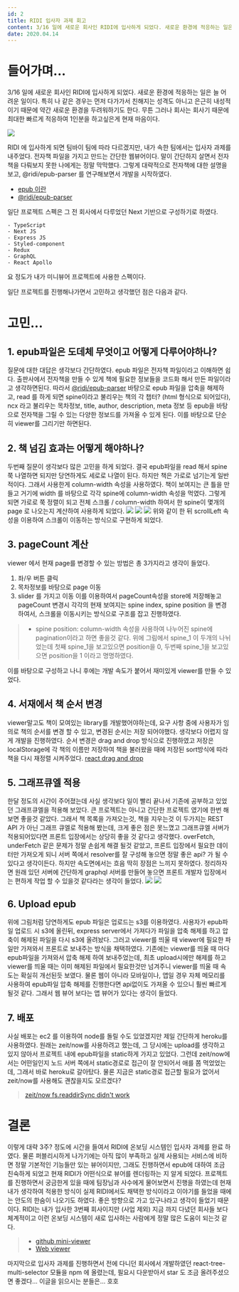 ```yaml
---
id: 2
title: RIDI 입사자 과제 회고
content: 3/16 일에 새로운 회사인 RIDI에 입사하게 되었다. 새로운 환경에 적응하는 일은 늘 어려운 일이다. 특히 나 같은 경우는 먼저 다가가서 친해지는 성격도 아니고 은근히 내성적이기 때문에 약간 새로운 환경을 두려워하기도 한다. 무튼 그러나 회사는 회사기 때문에 최대한 빠르게 적응하여 1인분을 하고싶은게 현재 마음이다.
date: 2020.04.14
---
```


# 들어가며...
3/16 일에 새로운 회사인 RIDI에 입사하게 되었다.
새로운 환경에 적응하는 일은 늘 어려운 일이다. 특히 나 같은 경우는 먼저 다가가서 친해지는 성격도 아니고 은근히 내성적이기 때문에 약간 새로운 환경을 두려워하기도 한다.
무튼 그러나 회사는 회사기 때문에 최대한 빠르게 적응하여 1인분을 하고싶은게 현재 마음이다.

![](https://images.velog.io/images/eomttt/post/0570a6eb-31f2-4c63-a951-b8fe3662737b/ridi_logo.png)

RIDI 에 입사하게 되면 팀바이 팀에 따라 다르겠지만, 내가 속한 팀에서는 입사자 과제를 내주었다. 전자책 파일을 가지고 만드는 간단한 웹뷰어이다.
말이 간단하지 살면서 전자책을 다뤄보지 못한 나에게는 정말 막막했다.
그렇게 대략적으로 전자책에 대한 설명을 보고, @ridi/epub-parser 를 연구해보면서 개발을 시작하였다.

- [epub 이란](http://www.tta.or.kr/data/androReport/ttaJnal/136-6.pdf)
- [@ridi/epub-parser](https://github.com/ridi/content-parser/tree/master/packages/epub-parser)

일단 프로젝트 스펙은 그 전 회사에서 다루었던 Next 기반으로 구성하기로 하였다.
```
- TypeScript
- Next JS
- Express JS
- Styled-component
- Redux
- GraphQL
- React Apollo
```
요 정도가 내가 미니뷰어 프로젝트에 사용한 스펙이다.

일단 프로젝트를 진행해나가면서 고민하고 생각했던 점은 다음과 같다.

# 고민...

## **1. epub파일은 도데체 무엇이고 어떻게 다루어야하나?**
질문에 대한 대답은 생각보다 간단하였다. epub 파일은 전자책 파일이라고 이해하면 쉽다. 출판사에서 전자책을 만들 수 있게 책에 필요한 정보들을 코드화 해서 만든 파일이라고 생각하면된다.
 따라서 [@ridi/epub-parser](https://github.com/ridi/content-parser/tree/master/packages/epub-parser) 바탕으로 epub 파일을 압축을 해제하고, read 를 하게 되면 spine이라고 불리우는 책의 각 챕터? (html 형식으로 되어있다), ncx 라고 불리우는 목차정보, title, author, description, meta 정보 등 epub을 바탕으로 전자책을 그릴 수 있는 다양한 정보드를 가져올 수 있게 된다. 이를 바탕으로 단순히 viewer를 그리기만 하면된다.


## **2. 책 넘김 효과는 어떻게 해야하나?**
두번째 질문이 생각보다 많은 고민을 하게 되었다. 결국 epub파일을 read 해서 spine 쭉 나열하면 되지만 당연하게도 세로로 나열이 된다. 하지만 책은 가로로 넘기는게 일반적이다.
그래서 사용한게 column-width 속성을 사용하였다. 책이 보여지는 큰 틀을 만들고 거기에 width 를 바탕으로 각각 spine에 column-width 속성을 먹였다. 그렇게 되면 가로로 쭉 정렬이 되고 전체 스크롤 / column-width 하여서 한 spine이 몇개의 page 로 나오는지 계산하여 사용하게 되었다.
![](https://images.velog.io/images/eomttt/post/012efc1a-c963-4ff5-ab86-ef4066056825/paging-1.png)
![](https://images.velog.io/images/eomttt/post/123ed285-7727-4d74-bf09-0048ef2c9e14/paging-2.png)
![](https://images.velog.io/images/eomttt/post/b186c585-5f3a-4f94-bfa4-b70a487b5d1c/paging-3.png)
위와 같이 한 뒤 scrollLeft 속성을 이용하여 스크롤이 이동하는 방식으로 구현하게 되었다.

## **3. pageCount 계산**
viewer 에서 현재 page를 변경할 수 있는 방법은 총 3가지라고 생각이 들었다.
1. 좌/우 버튼 클릭
2. 목차정보를 바탕으로 page 이동
3. slider 를 가지고 이동
이를 이용하여서 pageCount속성을 store에 저장해놓고 pageCount 변경시 각각의 현재 보여지는 spine index, spine position 을 변경하여서, 스크롤을 이동시키는 방식으로 구조를 잡고 진행하였다.
>* spine position: column-width 속성을 사용하여 나누어진 spine에 pagination이라고 하면 좋을것 같다. 위에 그림에서 spine_1 이 두개의 나뉘었는데 첫째 spine_1을 보고있으면 position을 0, 두번째 spine_1을 보고있으면 position을 1 이라고 명명하였다.

이를 바탕으로 구성하고 나니 후에는 개발 속도가 붙어서 재미있게 viewer를 만들 수 있었다. 

## **4. 서재에서 책 순서 변경**
viewer말고도 책이 모여있는 library를 개발했어야하는데, 요구 사항 중에 사용자가 임의로 책의 순서를 변경 할 수 있고, 변경된 순서는 저장 되어야했다. 생각보다 어렵지 않게 개발을 진행하였다. 순서 변경은 drag and drop 방식으로 진행하였고 저장은 localStorage에 각 책의 이름만 저장하여 책을 불러왔을 때에 저장된 sort방식에 따라 책을 다시 재정렬 시켜주었다.
[react drag and drop](https://medium.com/free-code-camp/how-to-make-and-test-your-own-react-drag-and-drop-list-with-0-dependencies-6fb461603780)

## **5. 그래프큐엘 적용**
한달 정도의 시간이 주어졌는데 사실 생각보다 일이 빨리 끝나서 기존에 공부하고 있었던 그래프큐엘을 적용해 보았다. 큰 프로젝트는 아니고 간단한 프로젝트 였기에 한번 해보면 좋을것 같았다.
그래서 책 목록을 가져오는것, 책을 지우는것 이 두가지는 REST API 가 아닌 그래프 큐엘로 적용해 봤는데, 크게 좋은 점은 못느꼈고 그래프큐엘 서버가 적용되어있다면 프론트 입장에서는 상당히 좋을 것 같다고 생각했다. overFetch, underFetch 같은 문제가 정말 손쉽게 해결 될것 같았고, 프론트 입장에서 필요한 데이터만 가져오게 되니 서버 쪽에서 resolver를 잘 구성해 놓으면 정말 좋은 api? 가 될 수 있다고 생각이든다. 하지만 속도면에서는 흐음 딱히 장점은 느끼지 못하였다. 정리하자면 원래 있던 서버에 간단하게 graphql 서버를 만들어 놓으면 프론트 개발자 입장에서는 편하게 작업 할 수 있을것 같다라는 생각이 들었다.
![](https://images.velog.io/images/eomttt/post/62b6034d-313e-4a6e-987a-e6edd80eba43/library-1.png)
![](https://images.velog.io/images/eomttt/post/2d255039-96af-4986-8fa7-d4217bdaec39/library-2.png)

## **6. Upload epub**
위에 그림처럼 당연하게도 epub 파일은 업로드는 s3를 이용하였다. 사용자가 epub파일 업로드 시 s3에 올린뒤, express server에서 가져다가 파일을 압축 해제를 하고 압축이 해제된 파일을 다시 s3에 올려놨다. 그러고 viewer를 띄울 때 viewer에 필요한 파일만 가져와서 프론트로 보내주는 방식을 채택하였다. 기존에는 viewer를 띄울 때 마다 epub파일을 가져와서 압축 해제 하여 보내주었는데, 최초 upload시에만 해제를 하고 viewer를 띄울 때는 이미 해제된 파일에서 필요한것만 넘겨주니 viewer를 띄울 때 속도는 확실히 개선된듯 보였다.
물론 웹이 아니라 모바일이나, 앱일 경우 자체 메모리를 사용하여 epub파일 압축 해제를 진행한다면 api없이도 가져올 수 있으니 훨씬 빠르게 될것 같다. 그래서 웹 뷰어 보다는 앱 뷰어가 있다는 생각이 들었다.

## **7. 배포**
사실 배포는 ec2 를 이용하여 node를 돌릴 수도 있었겠지만 제일 간단하게 heroku를 사용하였다. 원래는 zeit/now를 사용하려고 했는데, 그 당시에는 upload를 생각하고 있지 않아서 프로젝트 내에 epub파일을 static하게 가지고 있었다. 그런데 zeit/now에서는 어떤일인지 노드 서버 쪽에서 static경로로 접근이 잘 안되어서 애를 쫌 먹었었는데, 그래서 바로 heroku로 갈아탔다. 물론 지금은 static경로 접근할 필요가 없어서 zeit/now를 사용해도 괜찮을지도 모르겠다?
>[zeit/now fs.readdirSync didn't work](https://spectrum.chat/zeit/now/fs-readdirsync-dirname-didnt-work~14039a98-56f4-4cd7-8c1a-4e2b2e37008e)

# 결론

이렇게 대략 3주? 정도에 시간을 들여서 RIDI에 온보딩 시스템인 입사자 과제를 완료 하였다. 물론 퍼블리시하게 나가기에는 아직 많이 부족하고 실제 사용되는 서비스에 비하면 정말 기본적인 기능들만 있는 뷰어이지만, 그래도 진행하면서 epub에 대하여 조금 친숙하게 되었고 현재 RIDI가 어떤식으로 뷰어를 렌더링하는 지 알게 되었다. 프로젝트를 진행하면서 궁금한게 있을 때에 팀장님과 사수에게 물어보면서 진행을 하였는데 현재 내가 생각하여 적용한 방식이 실제 RIDI에서도 채택한 방식이라고 이야기를 들었을 때에는 안도의 한숨이 나오기도 하였다. 좋은 방향으로 가고 있구나라고 생각이 들었기 때문이다.
RIDI는 내가 입사한 3번째 회사이지만 (사업 제외) 지금 까지 다녔던 회사들 보다 체계적이고 이런 온보딩 시스템이 새로 입사하는 사람에게 정말 많은 도움이 되는것 같다.

> - [github mini-viewer](https://github.com/eomttt/mini-viewer)
> - [Web viewer](https://mini-viewer.herokuapp.com/)

마지막으로 입사자 과제를 진행하면서 전에 다니던 회사에서 개발하였던 react-tree-multi-selector 모듈을 npm 에 올렸는데, 필요시 다운받아서 star 도 조금 올려주셨으면 좋겠다... 이글을 읽으시는 분들은... 호호

